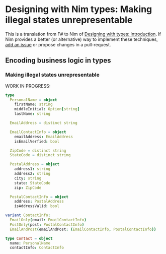 # Designing with Nim types: Making illegal states unrepresentable

This is a translation from F# to Nim of [Designing with types: Introduction](https://fsharpforfunandprofit.com/posts/designing-with-types-intro/).
If Nim provides a better (or alternative) way to implement these techniques, [add an issue](https://github.com/eterps/designing-with-nim-types/issues?utf8=%E2%9C%93&q=is%3Aissue) or propose changes in a pull-request.

## Encoding business logic in types

### Making illegal states unrepresentable

WORK IN PROGRESS:

```nim
type
  PersonalName = object
    firstName: string
    middleInitial: Option[string]
    lastName: string

  EmailAddress = distinct string

  EmailContactInfo = object
    emailAddress: EmailAddress
    isEmailVerfied: bool

  ZipCode = distinct string
  StateCode = distinct string

  PostalAddress = object
    address1: string
    address2: string
    city: string
    state: StateCode
    zip: ZipCode

  PostalContactInfo = object
    address: PostalAddress
    isAddressValid: bool

variant ContactInfo:
  EmailOnly(email: EmailContactInfo)
  PostOnly(post: PostalContactInfo)
  EmailAndPost(emailAndPost: (EmailContactInfo, PostalContactInfo))

type Contact = object
  name: PersonalName
  contactInfo: ContactInfo
```
